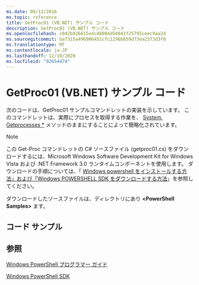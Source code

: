 ```yaml
---
ms.date: 09/13/2016
ms.topic: reference
title: GetProc01 (VB.NET) サンプル コード
description: GetProc01 (VB.NET) サンプル コード
ms.openlocfilehash: c042b926615e4c88004d50841f25795ceec9aa2d
ms.sourcegitcommit: ba7315a496986451cfc1296b659d73ea2373d3f0
ms.translationtype: MT
ms.contentlocale: ja-JP
ms.lasthandoff: 12/10/2020
ms.locfileid: "92654474"
---
```

# <a name="getproc01-vbnet-sample-code"></a>GetProc01 (VB.NET) サンプル コード

次のコードは、GetProc01 サンプルコマンドレットの実装を示しています。 このコマンドレットは、実際にプロセスを取得する作業を、 [System. Getprocesses *](/dotnet/api/System.Diagnostics.Process.GetProcesses) メソッドのままにすることによって簡略化されています。

> [!NOTE]
> この Get-Proc コマンドレットの C# ソースファイル (getproc01.cs) をダウンロードするには、Microsoft Windows Software Development Kit for Windows Vista および .NET Framework 3.0 ランタイムコンポーネントを使用します。 ダウンロードの手順については、「 [Windows powershell をインストールする方法」および「Windows POWERSHELL SDK をダウンロードする方法](/powershell/scripting/developer/installing-the-windows-powershell-sdk)」を参照してください。
>
> ダウンロードしたソースファイルは、ディレクトリにあり **\<PowerShell Samples>** ます。

## <a name="code-sample"></a>コード サンプル

<!-- TODO!!!: review snippet reference  [!CODE [msh_samplesgetproc01#getproc01vball](msh_samplesgetproc01#getproc01vball)]  -->

## <a name="see-also"></a>参照

[Windows PowerShell プログラマー ガイド](./windows-powershell-programmer-s-guide.md)

[Windows PowerShell SDK](../windows-powershell-reference.md)
